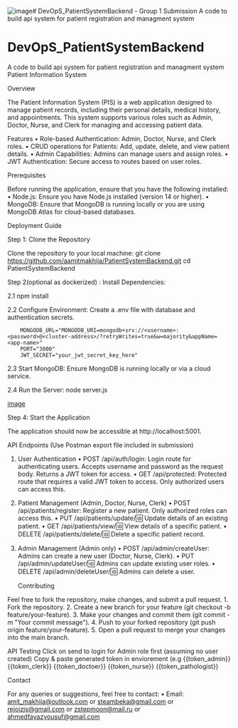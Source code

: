 ![image](https://github.com/user-attachments/assets/0629b7ef-343c-4811-b83a-5267df89ec70)# DevOpS_PatientSystemBackend - Group 1 Submission
A code to build api system for patient registration and managment system
# DevOpS_PatientSystemBackend
A code to build api system for patient registration and managment system
Patient Information System

Overview

The Patient Information System (PIS) is a web application designed to manage patient records, including their personal details, medical history, and appointments. This system supports various roles such as Admin, Doctor, Nurse, and Clerk for managing and accessing patient data.

Features
	•	Role-based Authentication: Admin, Doctor, Nurse, and Clerk roles.
	•	CRUD operations for Patients: Add, update, delete, and view patient details.
	•	Admin Capabilities: Admins can manage users and assign roles.
	•	JWT Authentication: Secure access to routes based on user roles.

Prerequisites

Before running the application, ensure that you have the following installed:
	•	Node.js: Ensure you have Node.js installed (version 14 or higher).
	•	MongoDB: Ensure that MongoDB is running locally or you are using MongoDB Atlas for cloud-based databases.


Deployment Guide

Step 1: Clone the Repository

Clone the repository to your local machine:
git clone https://github.com/aamitmakhija/PatientSystemBackend.git
cd PatientSystemBackend

Step 2(optional as dockerized) : Install Dependencies:  

2.1 npm install 

2.2 Configure Environment: Create a .env file with database and authentication secrets.

		MONGODB_URL="MONGODB_URI=mongodb+srv://<username>:<password>@<cluster-address>/?retryWrites=true&w=majority&appName=<app-name>"
		PORT="3000"
		JWT_SECRET="your_jwt_secret_key_here"

2.3 Start MongoDB: Ensure MongoDB is running locally or via a cloud service.

2.4 Run the Server: node server.js



[image](https://github.com/user-attachments/assets/743977ad-4fb1-479b-b731-38c1690dab58)


Step 4: Start the Application

The application should now be accessible at http://localhost:5001.


API Endpoints (Use Postman export file included in submission)


1. User Authentication
	•	POST /api/auth/login: Login route for authenticating users. Accepts username and password as the request body. Returns a JWT token for access.
	•	GET /api/protected: Protected route that requires a valid JWT token to access. Only authorized users can access this.

2. Patient Management (Admin, Doctor, Nurse, Clerk)
	•	POST /api/patients/register: Register a new patient. Only authorized roles can access this.
	•	PUT /api/patients/update/:id: Update details of an existing patient.
	•	GET /api/patients/view/:id: View details of a specific patient.
	•	DELETE /api/patients/delete/:id: Delete a specific patient record.

3. Admin Management (Admin only)
	•	POST /api/admin/createUser: Admins can create a new user (Doctor, Nurse, Clerk).
	•	PUT /api/admin/updateUser/:id: Admins can update existing user roles.
	•	DELETE /api/admin/deleteUser/:id: Admins can delete a user.

    Contributing

Feel free to fork the repository, make changes, and submit a pull request.
	1.	Fork the repository.
	2.	Create a new branch for your feature (git checkout -b feature/your-feature).
	3.	Make your changes and commit them (git commit -m "Your commit message").
	4.	Push to your forked repository (git push origin feature/your-feature).
	5.	Open a pull request to merge your changes into the main branch.

API Testing 
Click on send to login for Admin role first (assuming no user created)
Copy & paste generated token in enviorement (e.g {{token_admin}} {{token_clerk}} {{token_doctoer}} {{token_nurse}} {{token_pathologist}}


Contact

For any queries or suggestions, feel free to contact:
	•	Email: amit_makhija@outlook.com or steambeka@gmail.com or rejoizjs@gmail.com or zstepmoon@mail.ru or ahmedfayazyousuf@gmail.com




